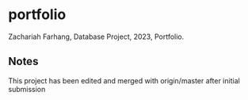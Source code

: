 # portfolio

Zachariah Farhang, Database Project, 2023, Portfolio.

## Notes

This project has been edited and merged with origin/master after initial submission
